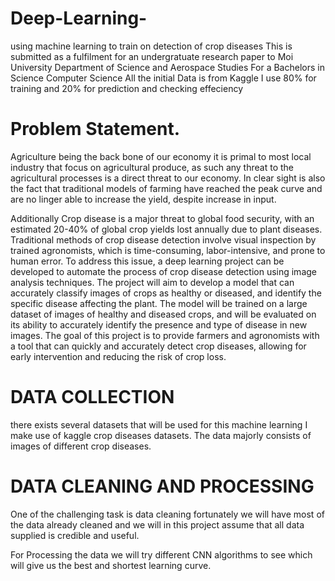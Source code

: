 # Deep-Learning-
using machine learning to train on detection of crop diseases
This is submitted as a fulfilment for an undergratuate research paper to Moi University Department of Science and Aerospace Studies
For a Bachelors in Science Computer Science
All the initial Data is from Kaggle 
I use 80% for training and 20% for prediction and checking effeciency

# Problem Statement.
Agriculture being the back bone of our economy it is primal to most local industry that focus on agricultural produce, as such any threat to the agricultural processes is a direct threat to our economy. 
In clear sight is also the fact that traditional models of farming have reached the peak curve and are no linger able to increase the yield,
despite increase in input. 

Additionally
Crop disease is a major threat to global food security, with an estimated 20-40% of global crop yields lost annually due to plant diseases. Traditional methods of crop disease detection involve visual inspection by trained agronomists, which is time-consuming, labor-intensive, and prone to human error. To address this issue, a deep learning project can be developed to automate the process of crop disease detection using image analysis techniques. The project will aim to develop a model that can accurately classify images of crops as healthy or diseased, and identify the specific disease affecting the plant. The model will be trained on a large dataset of images of healthy and diseased crops, and will be evaluated on its ability to accurately identify the presence and type of disease in new images. The goal of this project is to provide farmers and agronomists with a tool that can quickly and accurately detect crop diseases, allowing for early intervention and reducing the risk of crop loss.
# DATA COLLECTION
there exists several datasets that will be used for this machine learning I make use of kaggle crop diseases datasets.
The data majorly consists of images of different crop diseases.
# DATA CLEANING AND PROCESSING
One of the challenging task is data cleaning fortunately we will have most of the data already cleaned and we will in this project assume that all data supplied is credible and useful.

For Processing the data we will try different CNN algorithms to see which will give us the best and shortest learning curve.
